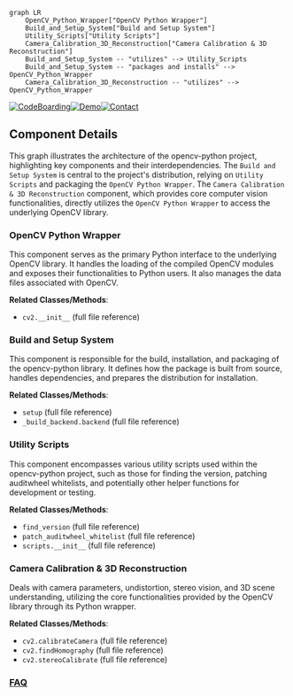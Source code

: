 ```mermaid
graph LR
    OpenCV_Python_Wrapper["OpenCV Python Wrapper"]
    Build_and_Setup_System["Build and Setup System"]
    Utility_Scripts["Utility Scripts"]
    Camera_Calibration_3D_Reconstruction["Camera Calibration & 3D Reconstruction"]
    Build_and_Setup_System -- "utilizes" --> Utility_Scripts
    Build_and_Setup_System -- "packages and installs" --> OpenCV_Python_Wrapper
    Camera_Calibration_3D_Reconstruction -- "utilizes" --> OpenCV_Python_Wrapper
```
[![CodeBoarding](https://img.shields.io/badge/Generated%20by-CodeBoarding-9cf?style=flat-square)](https://github.com/CodeBoarding/GeneratedOnBoardings)[![Demo](https://img.shields.io/badge/Try%20our-Demo-blue?style=flat-square)](https://www.codeboarding.org/demo)[![Contact](https://img.shields.io/badge/Contact%20us%20-%20contact@codeboarding.org-lightgrey?style=flat-square)](mailto:contact@codeboarding.org)

## Component Details

This graph illustrates the architecture of the opencv-python project, highlighting key components and their interdependencies. The `Build and Setup System` is central to the project's distribution, relying on `Utility Scripts` and packaging the `OpenCV Python Wrapper`. The `Camera Calibration & 3D Reconstruction` component, which provides core computer vision functionalities, directly utilizes the `OpenCV Python Wrapper` to access the underlying OpenCV library.

### OpenCV Python Wrapper
This component serves as the primary Python interface to the underlying OpenCV library. It handles the loading of the compiled OpenCV modules and exposes their functionalities to Python users. It also manages the data files associated with OpenCV.


**Related Classes/Methods**:

- `cv2.__init__` (full file reference)


### Build and Setup System
This component is responsible for the build, installation, and packaging of the opencv-python library. It defines how the package is built from source, handles dependencies, and prepares the distribution for installation.


**Related Classes/Methods**:

- `setup` (full file reference)
- `_build_backend.backend` (full file reference)


### Utility Scripts
This component encompasses various utility scripts used within the opencv-python project, such as those for finding the version, patching auditwheel whitelists, and potentially other helper functions for development or testing.


**Related Classes/Methods**:

- `find_version` (full file reference)
- `patch_auditwheel_whitelist` (full file reference)
- `scripts.__init__` (full file reference)


### Camera Calibration & 3D Reconstruction
Deals with camera parameters, undistortion, stereo vision, and 3D scene understanding, utilizing the core functionalities provided by the OpenCV library through its Python wrapper.


**Related Classes/Methods**:

- `cv2.calibrateCamera` (full file reference)
- `cv2.findHomography` (full file reference)
- `cv2.stereoCalibrate` (full file reference)




### [FAQ](https://github.com/CodeBoarding/GeneratedOnBoardings/tree/main?tab=readme-ov-file#faq)